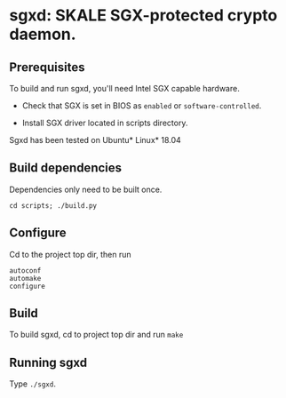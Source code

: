 # sgxd: SKALE SGX-protected crypto daemon.

## Prerequisites

To build and run sgxd, you'll need Intel SGX capable hardware.

* Check that SGX is set in BIOS as `enabled` or `software-controlled`.


* Install SGX driver located in scripts directory.

Sgxd has been tested on Ubuntu\* Linux\* 18.04

## Build dependencies

Dependencies only need to be built once.

```
cd scripts; ./build.py
```
## Configure

Cd to the project top dir, then run

```
autoconf
automake
configure
```

## Build

To build sgxd, cd to project top dir and run `make` 

## Running sgxd

Type `./sgxd`.
